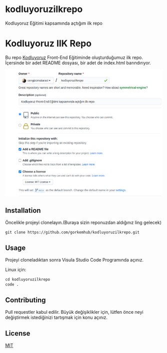 # kodluyoruzilkrepo
Kodluyoruz Eğitimi kapsamında açtığım ilk repo
# Kodluyoruz IIK Repo

Bu repo [Kodluyoruz](https://www.kodluyoruz.org/) Front-End Eğitiminde oluşturduğumuz ilk repo. İçersinde bir adet README dosyası, bir adet de index.html barındırıyor.

![kodluyoruz](https://github.com/Kodluyoruz/taskforce/blob/main/git/odev1/figures/github.png?raw=true)
## Installation 

Öncelikle projeyi clonelayın.(Buraya sizin reponuzdan aldığınız ling gelecek)

```
git clone https://github.com/gorkemhub/kodluyoruzilkrepo.git
```

## Usage

Projeyi cloneladıktan sonra Visula Studio Code Programında açınız.

Linux için:

```
cd kodluyoruzilkrepo
code .
```

## Contributing

Pull requestler kabul edilir. Büyük değişiklikler için, lütfen önce neyi değiştirmek istediğinizi tartışmak için konu açınız.

## License

[MIT](https://choosealicense.com/licenses/mit/)
